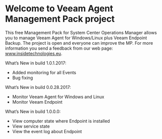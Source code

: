# Welcome to Veeam Agent Management Pack project

This free Management Pack for System Center Operations Manager allows you to manage Veeam Agent for Windows/Linux plus Veeam Endpoint Backup. The project is open and everyone can improve the MP. For more information you send a feedback from our web page: www.insidetechnologies.eu.

What’s New in build 1.0.1.2017:

- Added monitoring for all Events
- Bug fixing

What’s New in build 0.0.28.2017:

- Monitor Veeam Agent for Windows and Linux
- Monitor Veeam Endpoint

What’s New in build 1.0.0.0:

- View computer state where Endpoint is installed
- View service state
- View the event log about Endpoint
